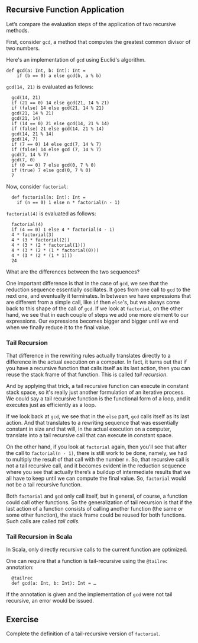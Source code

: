 ## Recursive Function Application

Let’s compare the evaluation steps of the application of two recursive
methods.

First, consider `gcd`, a method that computes the greatest common divisor of
two numbers.

Here's an implementation of `gcd` using Euclid's algorithm.

    def gcd(a: Int, b: Int): Int =
        if (b == 0) a else gcd(b, a % b)

`gcd(14, 21)` is evaluated as follows:

      gcd(14, 21)
      if (21 == 0) 14 else gcd(21, 14 % 21)
      if (false) 14 else gcd(21, 14 % 21)
      gcd(21, 14 % 21)
      gcd(21, 14)
      if (14 == 0) 21 else gcd(14, 21 % 14)
      if (false) 21 else gcd(14, 21 % 14)
      gcd(14, 21 % 14)
      gcd(14, 7)
      if (7 == 0) 14 else gcd(7, 14 % 7)
      if (false) 14 else gcd (7, 14 % 7)
      gcd(7, 14 % 7)
      gcd(7, 0)
      if (0 == 0) 7 else gcd(0, 7 % 0)
      if (true) 7 else gcd(0, 7 % 0)
      7

Now, consider `factorial`:

      def factorial(n: Int): Int =
        if (n == 0) 1 else n * factorial(n - 1)

`factorial(4)` is evaluated as follows:

      factorial(4)
      if (4 == 0) 1 else 4 * factorial(4 - 1)
      4 * factorial(3)
      4 * (3 * factorial(2))
      4 * (3 * (2 * factorial(1)))
      4 * (3 * (2 * (1 * factorial(0)))
      4 * (3 * (2 * (1 * 1)))
      24

What are the differences between the two sequences?

One important difference is that in the case of `gcd`, we see that
the reduction sequence essentially oscillates. It goes from one call to
`gcd` to the next one, and eventually it terminates. In between we have
expressions that are different from a simple call, like `if` then `else`'s,
but we always come back to this shape of the call of `gcd`. If we look at
`factorial`, on the other hand, we see that in each couple of steps we add
one more element to our expressions. Our expressions becomes bigger and
bigger until we end when we finally reduce it to the final value.

### Tail Recursion

That difference in the rewriting rules actually translates directly to a
difference in the actual execution on a computer. In fact, it turns out
that if you have a recursive function that calls itself as its last action,
then you can reuse the stack frame of that function. This is called *tail
recursion*.

And by applying that trick, a tail recursive function can execute in
constant stack space, so it's really just another formulation of an
iterative process. We could say a tail recursive function is the functional
form of a loop, and it executes just as efficiently as a loop.

If we look back at `gcd`, we see that in the `else` part, `gcd` calls itself
as its last action. And that translates to a rewriting sequence that was
essentially constant in size and that will, in the actual execution on a
computer, translate into a tail recursive call that can execute in constant
space.

On the other hand, if you look at `factorial` again, then you'll see that
after the call to `factorial(n - 1)`, there is still work to be done,
namely, we had to multiply the result of that call with the number `n`.
So, that recursive call is not a tail recursive call, and it becomes evident in
the reduction sequence where you see that actually there’s a buildup of
intermediate results that we all have to keep until we can compute the
final value. So, `factorial` would not be a tail recursive function.

Both `factorial` and `gcd` only call itself, but in general, of course, a
function could call other functions. So the generalization of tail
recursion is that if the last action of a function consists of calling
another function (the same or some other function), the stack
frame could be reused for both functions. Such calls are called *tail calls*.

### Tail Recursion in Scala

In Scala, only directly recursive calls to the current function are optimized.

One can require that a function is tail-recursive using the `@tailrec` annotation:

      @tailrec
      def gcd(a: Int, b: Int): Int = …

If the annotation is given and the implementation of `gcd` were not tail
recursive, an error would be issued.

## Exercise

Complete the definition of a tail-recursive version of `factorial`.
